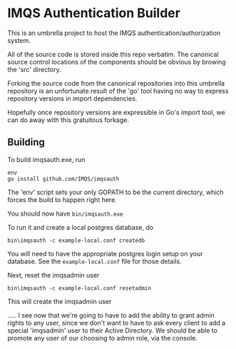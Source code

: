 IMQS Authentication Builder
===========================

This is an umbrella project to host the IMQS authentication/authorization system.

All of the source code is stored inside this repo verbatim. The canonical source
control locations of the components should be obvious by browing the 'src' directory.

Forking the source code from the canonical repositories into this umbrella repository
is an unfortunate result of the 'go' tool having no way to express repository versions in 
import dependencies.

Hopefully once repository versions are expressible in Go's import tool, we can do away with
this gratuitous forkage.

## Building
To build imqsauth.exe, run

	env
	go install github.com/IMQS/imqsauth

The 'env' script sets your only GOPATH to be the current directory,
which forces the build to happen right here.

You should now have `bin/imqsauth.exe`

To run it and create a local postgres database, do

	bin\imqsauth -c example-local.conf createdb

You will need to have the appropriate postgres login setup on your database. See the 
`example-local.conf` file for those details.

Next, reset the imqsadmin user

	bin\imqsauth -c example-local.conf resetadmin

This will create the imqsadmin user

..... I see now that we're going to have to add the ability to grant admin rights
to any user, since we don't want to have to ask every client to add a special
'imqsadmin' user to their Active Directory. We should be able to promote any
user of our choosing to admin role, via the console.